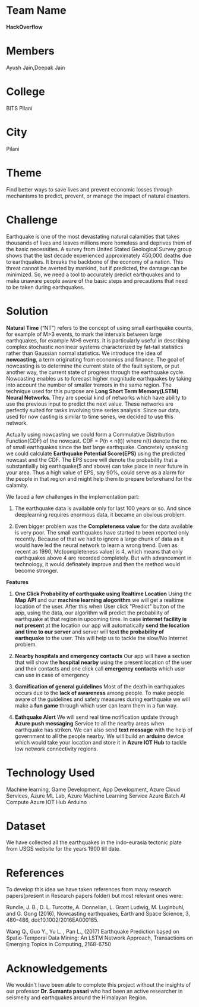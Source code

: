 # Team Name
**HackOverflow**

# Members
Ayush Jain,Deepak Jain

# College
BITS Pilani

# City
Pilani

# Theme
Find better ways to save lives and prevent economic losses through mechanisms to predict, prevent, or manage the impact of natural disasters.

# Challenge
Earthquake is one of the most devastating natural calamities that takes thousands of lives and leaves millions more homeless and deprives them of the basic necessities. A survey from United Stated Geological Survey group shows that the last decade experienced approximately 450,000 deaths due to earthquakes. It breaks the backbone of the economy of a nation. This threat cannot be averted by mankind, but if predicted, the damage can be minimized. So, we need a tool to accurately predict earthquakes and to make unaware people aware of the basic steps and precautions that need to be taken during earthquakes.

# Solution
**Natural Time** (“NT”) refers to the concept of using small earthquake counts, for example of M>3 events, to mark the intervals between large earthquakes, for example M>6 events. It is particularly useful in describing complex stochastic nonlinear systems characterized by fat-tail statistics rather than Gaussian normal statistics.
We introduce the idea of **nowcasting**, a term originating from economics and finance. The goal of nowcasting is to determine the current state of the fault system, or put another way, the current state of progress through the earthquake cycle. 
Nowcasting enables us to forecast higher magnitude earthquakes by taking into account the number of smaller tremors in the same region. The technique used for this purpose are **Long Short Term Memory(LSTM) Neural Networks**. They are special kind of networks which have ability to use the previous input to predict the next value. These networks are perfectly suited for tasks involving time series analysis. Since our data, used for now casting is similar to time series, we decided to use this network.

  Actually using nowcasting we could form a Commulative Distribution Function(CDF) of the nowcast.
                         CDF =  P(n < n(t))
                            where n(t) denote the no. of small earthquakes since the last large earthquake.
  Concretely speaking we could calculate **Earthquake Potential Score(EPS)** using the predicted nowcast and the CDF. The EPS score will denote the probability that a substantiallly big earthquake(5 and above) can take place in near future in your area. Thus a high value of EPS, say 90%, could serve as a alarm for the people in that region and might help them to prepare beforehand for the calamity.
  
  We faced a few challenges in the implementation part:
  
  1. The earthquake data is available only for last 100 years or so. And since deeplearning requires enormous data, it became an obvious problem.
  
  2. Even bigger problem was the **Completeness value** for the data available is very poor. The small earthquakes have started to been reported only recently. Because of that we had to ignore a large chunk of data as it would have led the neural network to learn a wrong trend. Even as recent as 1990, Mc(completeness value) is 4, which means that only earthquakes above 4 are recorded completely. But with advancement in technology, it would definately improve and then the method would become stronger. 


**Features**
1. **One Click Probability of earthquake using Realtime Location**
Using the **Map API** and our **machine learning alogorithm** we will get a realtime location of the user. After this when User click "Predict" button of the app, using the data, our algorithm will predict the probability of earthquake at that region in upcoming time. In case **internet facility is not present** at the location our app will automatically **send the location and time to our server** and server will **text the probability of earthquake** to the user. This will help us to tackle the slow/No Internet problem.

2. **Nearby hospitals and emergency contacts**
Our app will have a section that will show the **hospital nearby** using the present location of the user and their contacts and one click call **emergency contacts** which user can use in case of emergency

3. **Gamification of general guidelines**
Most of the death in earthquakes occurs due to the **lack of awareness** among people. To make people aware of the guidelines and safety measures during earthquake we will make a **fun game** through which user can learn them in a fun way. 

4. **Eathquake Alert**
We will send real time notification update through **Azure push messaging** Service to all the nearby areas when earthquake has striken. We can also send **text message** with the help of government to all the people nearby.
We will build an **arduino** device which would take your location and store it in **Azure IOT Hub** to tackle low network connectivity regions.

# Technology Used
Machine learning,
Game Development,
App Development,
Azure Cloud Services,
Azure ML Lab,
Azure Machine Learning Service
Azure Batch AI Compute
Azure IOT Hub
Arduino

# Dataset
We have collected all the earthquakes in the indo-eurasia tectonic plate from USGS website for the years 1900 till date.


# References
To develop this idea we have taken references from many research papers(present in Research papers folder) but most relevant ones were:

Rundle, J. B., D. L. Turcotte, A. Donnellan, L. Grant Ludwig, M. Luginbuhl, and G. Gong (2016), Nowcasting earthquakes, Earth and Space Science, 3, 480–486, doi:10.1002/2016EA000185.

Wang Q., Guo Y., Yu L. , Pan L., (2017) Earthquake Prediction based on Spatio-Temporal Data Mining: An LSTM Network Approach, Transactions on Emerging Topics in Computing, 2168-6750 

# Acknowledgements
We wouldn't have been able to complete this project without the insights of our professor **Dr. Sumanta pasari** who had been an active researcher in seismeity and earthquakes around the Himalayan Region.















